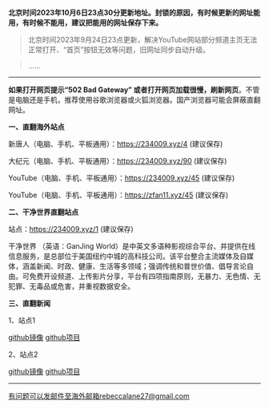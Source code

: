 **北京时间2023年10月6日23点30分更新地址。封锁的原因，有时候更新的网址能用，有时候不能用，建议把能用的网址保存下来。**

> 北京时间2023年9月24日23点更新，解决YouTube网站部分频道主页无法正常打开、“首页”按钮无效等问题，旧网址同步自动升级。

> ......

***

**如果打开网页提示“502 Bad Gateway” 或者打开网页加载很慢，刷新网页**。不管是电脑还是手机，推荐使用谷歌浏览器或火狐浏览器。国产浏览器可能会屏蔽直翻网址。

**一、直翻海外站点**

新唐人（电脑、手机、平板通用）：https://234009.xyz/4   (建议保存)

大纪元（电脑、手机、平板通用）：https://234009.xyz/90    (建议保存)

YouTube（电脑、手机、平板通用）：https://234009.xyz/45   (建议保存)

YouTube（电脑、手机、平板通用）：https://zfan11.xyz/45   (建议保存)

**二、干净世界直翻站点**

站点：https://234009.xyz/1  (建议保存)

干净世界 （英语：GanJing World）是中英文多语种影视综合平台、并提供在线信息服务，是总部位于美国纽约中城的高科技公司。该平台整合主流媒体及自媒体，涵盖新闻、时政、健康、生活等多领域；强调传统和普世价值、倡导言论自由。可免费开设频道、上传影片分享，平台有四项指南原则，无暴力、无色情、无犯罪、无毒品或危害，并重视数据安全。


**三、直翻新闻**

1、站点1

[github镜像](https://freek1.xyz/epic-marker/epoch-news/blob/master/README.md)
[github项目](https://github.com/epic-marker/epoch-news/blob/master/README.md)

2、站点2

[github镜像](https://freek1.xyz/duty-machine/news/blob/main/README.md)
[github项目](https://github.com/duty-machine/news/blob/main/README.md)

***


有问题可以发邮件至海外邮箱rebeccalane27@gmail.com